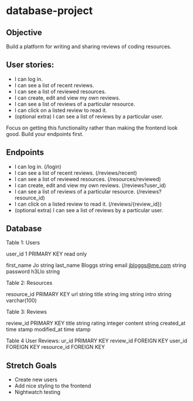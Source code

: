 # database-project

## Objective

Build a platform for writing and sharing reviews of coding resources.

## User stories:

- I can log in.
- I can see a list of recent reviews.
- I can see a list of reviewed resources.
- I can create, edit and view my own reviews.
- I can see a list of reviews of a particular resource.
- I can click on a listed review to read it.
- (optional extra) I can see a list of reviews by a particular user.

Focus on getting this functionality rather than making the frontend look good. Build your endpoints first.

## Endpoints

- I can log in.  (/login)
- I can see a list of recent reviews. (/reviews/recent)
- I can see a list of reviewed resources. (/resources/reviewed)
- I can create, edit and view my own reviews. (/reviews?user_id)
- I can see a list of reviews of a particular resource. (/reviews?resource_id)
- I can click on a listed review to read it. (/reviews/{review_id})
- (optional extra) I can see a list of reviews by a particular user.

## Database

Table 1: Users

user_id 1 PRIMARY KEY read only

first_name Jo string
last_name Bloggs string
email jbloggs@me.com string
password h3Llo string

Table 2: Resources

resource_id PRIMARY KEY
url string
title string
img string
intro string varchar(100)

Table 3: Reviews

review_id PRIMARY KEY
title string
rating integer
content string
created_at time stamp
modified_at time stamp

Table 4 User Reviews:
ur_id PRIMARY KEY
review_id FOREIGN KEY
user_id FOREIGN KEY
resource_id FOREIGN KEY

## Stretch Goals
- Create new users
- Add nice styling to the frontend
- Nightwatch testing
